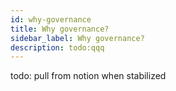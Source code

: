 ```yaml
---
id: why-governance
title: Why governance?
sidebar_label: Why governance?
description: todo:qqq
---
```


todo: pull from notion when stabilized
